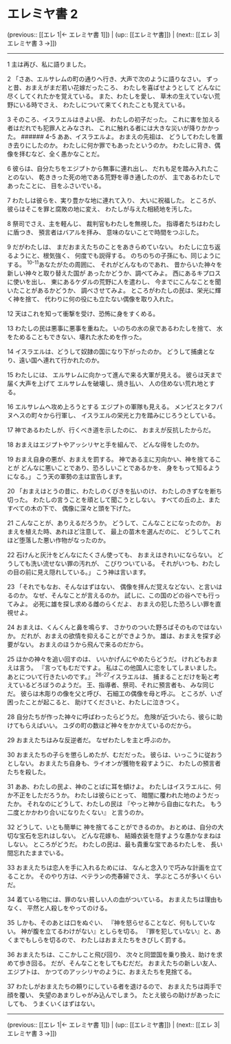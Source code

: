 # エレミヤ書 2

(previous:: [[エレ 1|← エレミヤ書 1]]) | (up:: [[エレミヤ書]]) | (next:: [[エレ 3|エレミヤ書 3 →]])

***


1 主は再び、私に語りました。 

2 「さあ、エルサレムの町の通りへ行き、大声で次のように語りなさい。 ずっと昔、おまえがまだ若い花嫁だったころ、 わたしを喜ばせようとして どんなに尽くしてくれたかを覚えている。 また、わたしを愛し、 草木の生えていない荒野にいる時でさえ、 わたしについて来てくれたことも覚えている。 

3 そのころ、イスラエルはきよい民、 わたしの初子だった。 これに害を加える者はだれでも犯罪人とみなされ、 これに触れる者には大きな災いが降りかかった。 ###### 4-5 ああ、イスラエルよ。 おまえの先祖は、 どうしてわたしを置き去りにしたのか。 わたしに何か罪でもあったというのか。 わたしに背き、偶像を拝むなど、全く愚かなことだ。 

6 彼らは、自分たちをエジプトから無事に連れ出し、 だれも足を踏み入れたことのない、 乾ききった死の地である荒野を導き通したのが、 主であるわたしであったことに、 目をふさいでいる。 

7 わたしは彼らを、実り豊かな地に連れて入り、 大いに祝福した。 ところが、彼らはそこを罪と腐敗の地に変え、 わたしが与えた相続地を汚した。 

8 祭司でさえ、主を軽んじ、 裁判官もわたしを無視した。 指導者たちはわたしに盾つき、 預言者はバアルを拝み、 意味のないことで時間をつぶした。 

9 だがわたしは、 まだおまえたちのことをあきらめていない。 わたしに立ち返るようにと、根気強く、 何度でも説得する。 のちのちの子孫にも、同じようにする。 <sup class="versenum">10-11</sup>あなたがたの周囲に、 それがどんなものであれ、 昔からいた神々を新しい神々と取り替えた国が あったかどうか、調べてみよ。 西にあるキプロスに使いを出し、 東にあるケダルの荒野に人を遣わし、 今までにこんなことを聞いたことがあるかどうか、 調べさせてみよ。 ところがわたしの民は、栄光に輝く神を捨て、 代わりに何の役にも立たない偶像を取り入れた。 

12 天はこれを知って衝撃を受け、恐怖に身をすくめる。 

13 わたしの民は悪事に悪事を重ねた。 いのちの水の泉であるわたしを捨て、 水をためることもできない、壊れた水ためを作った。 

14 イスラエルは、どうして奴隷の国になり下がったのか。 どうして捕虜となり、遠い国へ連れて行かれたのか。 

15 わたしには、 エルサレムに向かって進んで来る大軍が見える。 彼らは天まで届く大声を上げて エルサレムを破壊し、焼き払い、 人の住めない荒れ地とする。 

16 エルサレムへ攻め上ろうとする エジプトの軍隊も見える。 メンピスとタフパヌヘスの町々から行軍し、 イスラエルの栄光と力を踏みにじろうとしている。 

17 神であるわたしが、行くべき道を示したのに、 おまえが反抗したからだ。 

18 おまえはエジプトやアッシリヤと手を組んで、 どんな得をしたのか。 

19 おまえ自身の悪が、おまえを罰する。 神である主に刃向かい、神を捨てることが どんなに悪いことであり、恐ろしいことであるかを、 身をもって知るようになる。」 こう天の軍勢の主は宣告します。 

20 「おまえはとうの昔に、わたしのくびきを払いのけ、 わたしのきずなを断ち切った。 わたしの言うことを頑として聞こうとしない。 すべての丘の上、またすべての木の下で、 偶像に深々と頭を下げた。 

21 こんなことが、ありえるだろうか。 どうして、こんなことになったのか。 おまえを植えた時、あれほど注意して、 最上の苗木を選んだのに、 どうしてこれほど堕落した悪い作物がなったのか。 

22 石けんと灰汁をどんなにたくさん使っても、 おまえはきれいにならない。 どうしても洗い流せない罪の汚れが、 こびりついている。 それがいつも、わたしの目の前に見え隠れしている。」 こう神は言います。 

23 「それでもなお、そんなはずはない、 偶像を拝んだ覚えなどない、と言いはるのか。 なぜ、そんなことが言えるのか。 試しに、この国のどの谷へでも行ってみよ。 必死に雄を探し求める雌のらくだよ、 おまえの犯した恐ろしい罪を直視せよ。 

24 おまえは、くんくんと鼻を鳴らす、 さかりのついた野ろばそのものではないか。 だれが、おまえの欲情を抑えることができようか。 雄は、おまえを探す必要がない。 おまえのほうから飛んで来るのだから。 

25 ほかの神々を追い回すのは、 いいかげんにやめたらどうだ。 けれどもおまえは言う。 『言ってもむだですよ。 私はこの他国人に恋をしてしまいました。 あとについて行きたいのです。』 <sup class="versenum">26-27</sup>イスラエルは、 捕まることだけを恥と考えているどろぼうのようだ。 王、指導者、祭司、それに預言者も、 みな同じだ。 彼らは木彫りの像を父と呼び、 石細工の偶像を母と呼ぶ。 ところが、いざ困ったことが起こると、 助けてくださいと、わたしに泣きつく。 

28 自分たちが作った神々に呼ばわったらどうだ。 危険が近づいたら、彼らに助けてもらえばいい。 ユダの町の数ほど神々をかかえているのだから。 

29 おまえたちはみな反逆者だ。 なぜわたしを主と呼ぶのか。 

30 おまえたちの子らを懲らしめたが、むだだった。 彼らは、いっこうに従おうとしない。 おまえたち自身も、ライオンが獲物を殺すように、 わたしの預言者たちを殺した。 

31 ああ、わたしの民よ、神のことばに耳を傾けよ。 わたしはイスラエルに、何か不正をしただろうか。 わたしは彼らにとって、 暗闇に覆われた地のようだったか。 それなのにどうして、わたしの民は 『やっと神から自由になれた。 もう二度とかかわり合いになりたくない』 と言うのか。 

32 どうして、いとも簡単に 神を捨てることができるのか。 おとめは、自分の大切な宝石を忘れはしない。 どんな花嫁も、 結婚衣装を隠すような愚かなまねはしない。 ところがどうだ。 わたしの民は、最も貴重な宝であるわたしを、 長い間忘れたままでいる。 

33 おまえたちは恋人を手に入れるためには、 なんと念入りで巧みな計画を立てることか。 そのやり方は、ベテランの売春婦でさえ、 学ぶところが多いくらいだ。 

34 着ている物には、罪のない貧しい人の血がついている。 おまえたちは理由もなく、 平然と人殺しをやってのける。 

35 しかも、そのあとは口をぬぐい、 『神を怒らせることなど、何もしていない。 神が腹を立てるわけがない』としらを切る。 『罪を犯していない』と、あくまでもしらを切るので、 わたしはおまえたちをきびしく罰する。 

36 おまえたちは、ここかしこと飛び回り、 次々と同盟国を乗り換え、助けを求めて歩き回る。 だが、そんなことをしてもむだだ。 おまえたちの新しい友人、エジプトは、 かつてのアッシリヤのように、おまえたちを見捨てる。 

37 わたしがおまえたちの頼りにしている者を退けるので、 おまえたちは両手で顔を覆い、 失望のあまりしゃがみ込んでしまう。 たとえ彼らの助けがあったにしても、 うまくいくはずはない。

***

(previous:: [[エレ 1|← エレミヤ書 1]]) | (up:: [[エレミヤ書]]) | (next:: [[エレ 3|エレミヤ書 3 →]])
